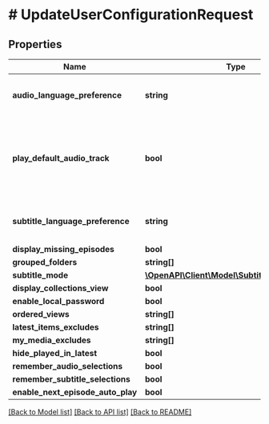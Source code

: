 # # UpdateUserConfigurationRequest

## Properties

Name | Type | Description | Notes
------------ | ------------- | ------------- | -------------
**audio_language_preference** | **string** | Gets or sets the audio language preference. | [optional]
**play_default_audio_track** | **bool** | Gets or sets a value indicating whether [play default audio track]. | [optional]
**subtitle_language_preference** | **string** | Gets or sets the subtitle language preference. | [optional]
**display_missing_episodes** | **bool** |  | [optional]
**grouped_folders** | **string[]** |  | [optional]
**subtitle_mode** | [**\OpenAPI\Client\Model\SubtitlePlaybackMode**](SubtitlePlaybackMode.md) |  | [optional]
**display_collections_view** | **bool** |  | [optional]
**enable_local_password** | **bool** |  | [optional]
**ordered_views** | **string[]** |  | [optional]
**latest_items_excludes** | **string[]** |  | [optional]
**my_media_excludes** | **string[]** |  | [optional]
**hide_played_in_latest** | **bool** |  | [optional]
**remember_audio_selections** | **bool** |  | [optional]
**remember_subtitle_selections** | **bool** |  | [optional]
**enable_next_episode_auto_play** | **bool** |  | [optional]

[[Back to Model list]](../../README.md#models) [[Back to API list]](../../README.md#endpoints) [[Back to README]](../../README.md)
